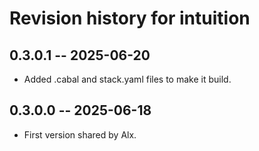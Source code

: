 # Revision history for intuition

## 0.3.0.1 -- 2025-06-20

* Added .cabal and stack.yaml files to make it build.

## 0.3.0.0 -- 2025-06-18

* First version shared by Alx.
